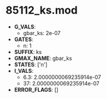 # 85112_ks.mod

- **G_VALS**:
  - gbar_ks: 2e-07
- **GATES**:
  - n: 1
- **SUFFIX**: ks
- **GMAX_NAME**: gbar_ks
- **STATES**: ['n']
- **I_VALS**:
  - 6.3: 2.0000000069235914e-07
  - 37: 2.0000000069235914e-07
- **ERROR_FLAGS**: []
